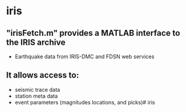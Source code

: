 # iris

## "irisFetch.m" provides a MATLAB interface to the IRIS archive
- Earthquake data from IRIS-DMC and FDSN web services

## It allows access to:
- seismic trace data
- station meta data
- event parameters (magnitudes locations, and picks)# iris
